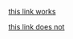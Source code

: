 


[this link works](https://docs.datafold.com/quickstart_guide)

[this link does not](https://docs.datafold.com/quickstartguide)